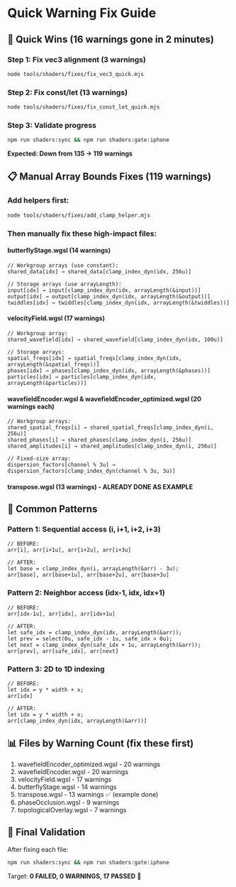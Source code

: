 # Quick Warning Fix Guide

## 🚀 Quick Wins (16 warnings gone in 2 minutes)

### Step 1: Fix vec3 alignment (3 warnings)
```bash
node tools/shaders/fixes/fix_vec3_quick.mjs
```

### Step 2: Fix const/let (13 warnings)  
```bash
node tools/shaders/fixes/fix_const_let_quick.mjs
```

### Step 3: Validate progress
```bash
npm run shaders:sync && npm run shaders:gate:iphone
```
**Expected: Down from 135 → 119 warnings**

## 📋 Manual Array Bounds Fixes (119 warnings)

### Add helpers first:
```bash
node tools/shaders/fixes/add_clamp_helper.mjs
```

### Then manually fix these high-impact files:

#### butterflyStage.wgsl (14 warnings)
```wgsl
// Workgroup arrays (use constant):
shared_data[idx] → shared_data[clamp_index_dyn(idx, 256u)]

// Storage arrays (use arrayLength):
input[idx] → input[clamp_index_dyn(idx, arrayLength(&input))]
output[idx] → output[clamp_index_dyn(idx, arrayLength(&output))]
twiddles[idx] → twiddles[clamp_index_dyn(idx, arrayLength(&twiddles))]
```

#### velocityField.wgsl (17 warnings)
```wgsl
// Workgroup array:
shared_wavefield[idx] → shared_wavefield[clamp_index_dyn(idx, 100u)]

// Storage arrays:
spatial_freqs[idx] → spatial_freqs[clamp_index_dyn(idx, arrayLength(&spatial_freqs))]
phases[idx] → phases[clamp_index_dyn(idx, arrayLength(&phases))]
particles[idx] → particles[clamp_index_dyn(idx, arrayLength(&particles))]
```

#### wavefieldEncoder.wgsl & wavefieldEncoder_optimized.wgsl (20 warnings each)
```wgsl
// Workgroup arrays:
shared_spatial_freqs[i] → shared_spatial_freqs[clamp_index_dyn(i, 256u)]
shared_phases[i] → shared_phases[clamp_index_dyn(i, 256u)]
shared_amplitudes[i] → shared_amplitudes[clamp_index_dyn(i, 256u)]

// Fixed-size array:
dispersion_factors[channel % 3u] → dispersion_factors[clamp_index_dyn(channel % 3u, 3u)]
```

#### transpose.wgsl (13 warnings) - ALREADY DONE AS EXAMPLE

## 🎯 Common Patterns

### Pattern 1: Sequential access (i, i+1, i+2, i+3)
```wgsl
// BEFORE:
arr[i], arr[i+1u], arr[i+2u], arr[i+3u]

// AFTER:
let base = clamp_index_dyn(i, arrayLength(&arr) - 3u);
arr[base], arr[base+1u], arr[base+2u], arr[base+3u]
```

### Pattern 2: Neighbor access (idx-1, idx, idx+1)
```wgsl
// BEFORE:
arr[idx-1u], arr[idx], arr[idx+1u]

// AFTER:
let safe_idx = clamp_index_dyn(idx, arrayLength(&arr));
let prev = select(0u, safe_idx - 1u, safe_idx > 0u);
let next = clamp_index_dyn(safe_idx + 1u, arrayLength(&arr));
arr[prev], arr[safe_idx], arr[next]
```

### Pattern 3: 2D to 1D indexing
```wgsl
// BEFORE:
let idx = y * width + x;
arr[idx]

// AFTER:
let idx = y * width + x;
arr[clamp_index_dyn(idx, arrayLength(&arr))]
```

## 📊 Files by Warning Count (fix these first)
1. wavefieldEncoder_optimized.wgsl - 20 warnings
2. wavefieldEncoder.wgsl - 20 warnings  
3. velocityField.wgsl - 17 warnings
4. butterflyStage.wgsl - 14 warnings
5. transpose.wgsl - 13 warnings ✅ (example done)
6. phaseOcclusion.wgsl - 9 warnings
7. topologicalOverlay.wgsl - 7 warnings

## 🏁 Final Validation
After fixing each file:
```bash
npm run shaders:sync && npm run shaders:gate:iphone
```

Target: **0 FAILED, 0 WARNINGS, 17 PASSED** 🎉
